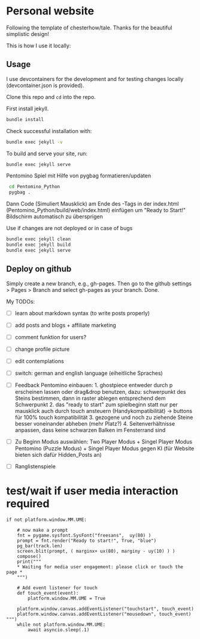 # Personal website

Following the template of chesterhow/tale. Thanks for the beautiful simplistic design! 

This is how I use it locally:

## Usage

I use devcontainers for the development and for testing changes locally (devcontainer.json is provided).

Clone this repo and ```cd``` into the repo.

First install jekyll.
```bash
bundle install
```

Check successful installation with:
```bash
bundle exec jekyll -v
```

To build and serve your site, run:

```bash
bundle exec jekyll serve
```

Pentomino Spiel mit Hilfe von pygbag formatieren/updaten
```bash
 cd Pentomino_Python 
 pygbag . 
 ```
 Dann Code (Simuliert Mausklick) am Ende des <body>-Tags in der index.html (Pentomino_Python/build/web/index.html) einfügen um "Ready to Start!" Bildschirm automatisch zu übersprigen 
        <script>
                document.addEventListener('DOMContentLoaded', function() {
                // Simuliere einen Klick auf den Startbildschirm nach einer kurzen Verzögerung (z.B. 1 Sekunde)
                setTimeout(function() {
                        const canvas = document.querySelector('canvas');
                        const event = new MouseEvent('click', {
                        'view': window,
                        'bubbles': true,
                        'cancelable': true
                        });
                        canvas.dispatchEvent(event);
                }, 1000);
                });
        </script>


Use if changes are not deployed or in case of bugs
```bash
bundle exec jekyll clean
bundle exec jekyll build
bundle exec jekyll serve
```

## Deploy on github

Simply create a new branch, e.g., gh-pages. Then go to the github settings > Pages > Branch and select gh-pages as your branch. Done.



My TODOs:

- [ ] learn about markdown syntax (to write posts properly)
- [ ] add posts and blogs + affiliate marketing
- [ ] comment funktion for users? 
- [ ] change profile picture 
- [ ] edit contemplations
- [ ] switch: german and english language (eiheitliche Spraches)

- [ ] Feedback Pentomino einbauen: 
        1. ghostpiece entweder durch p erscheinen lassen oder drag&drop benutzen, dazu: schwerpunkt des Steins bestimmen, dann in raster ablegen entsprechend dem Schwerpunkt
        2. das "ready to start" zum spielbeginn statt nur per mausklick auch durch touch ansteuern (Handykompatibilität) -> buttons für 100% touch kompatibilität 
        3. gezogene und noch zu ziehende Steine besser voneinander abheben (mehr Platz?)
        4. Seitenverhältnisse anpassen, dass keine schwarzen Balken im Fensterrand sind 

- [ ] Zu Beginn Modus auswählen: Two Player Modus + Singel Player Modus Pentomino (Puzzle Modus) + Singel Player Modus gegen KI (für Website bieten sich dafür Hidden_Posts an) 
- [ ] Ranglistenspiele 

 # test/wait if user media interaction required
    if not platform.window.MM.UME:

        # now make a prompt
        fnt = pygame.sysfont.SysFont("freesans",  uy(80) )
        prompt = fnt.render("Ready to start!", True, "blue")
        pg_bar(track.len)
        screen.blit(prompt, ( marginx+ ux(80), marginy - uy(10) ) )
        compose()
        print("""
        * Waiting for media user engagement: please click or touch the page *
        """)

        # Add event listener for touch
        def touch_event(event):
            platform.window.MM.UME = True

        platform.window.canvas.addEventListener("touchstart", touch_event)
        platform.window.canvas.addEventListener("mousedown", touch_event)
    """)
        while not platform.window.MM.UME:
            await asyncio.sleep(.1)